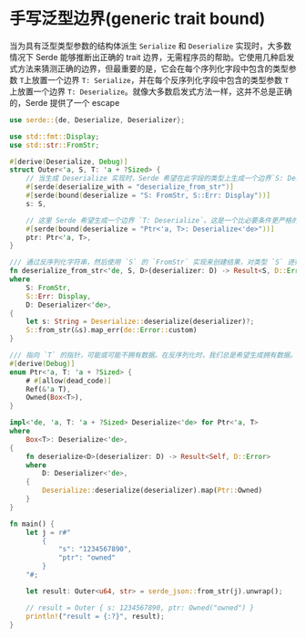 # 手写泛型边界(generic trait bound)

当为具有泛型类型参数的结构体派生 `Serialize` 和 `Deserialize` 实现时，大多数情况下 Serde 能够推断出正确的 trait 边界，无需程序员的帮助。它使用几种启发式方法来猜测正确的边界，但最重要的是，它会在每个序列化字段中包含的类型参数 `T`上放置一个边界 `T: Serialize`，并在每个反序列化字段中包含的类型参数 `T` 上放置一个边界 `T: Deserialize`。就像大多数启发式方法一样，这并不总是正确的，Serde 提供了一个 escape

<!-- !PLAYGROUND d2a50878ab69a5786f5a3a11a9de71ea -->

```rust
use serde::{de, Deserialize, Deserializer};

use std::fmt::Display;
use std::str::FromStr;

#[derive(Deserialize, Debug)]
struct Outer<'a, S, T: 'a + ?Sized> {
    // 当生成 Deserialize 实现时，Serde 希望在此字段的类型上生成一个边界`S: Deserialize`。但是，我们将使用类型的 `FromStr` 实现而不是其`Deserialize` 实现，通过 `deserialize_from_str` 来实现结果，因此我们通过为 `deserialize_from_str` 所需的边界覆盖自动生成的边界。
    #[serde(deserialize_with = "deserialize_from_str")]
    #[serde(bound(deserialize = "S: FromStr, S::Err: Display"))]
    s: S,

    // 这里 Serde 希望生成一个边界 `T: Deserialize`。这是一个比必要条件更严格的条件。事实上，下面的 `main` 函数使用 T=str，它并不实现Deserialize。我们通过一个更宽松的边界覆盖自动生成的边界。
    #[serde(bound(deserialize = "Ptr<'a, T>: Deserialize<'de>"))]
    ptr: Ptr<'a, T>,
}

/// 通过反序列化字符串，然后使用 `S` 的 `FromStr` 实现来创建结果，对类型 `S` 进行反序列化。泛型类型 `S` 不需要实现 `Deserialize`。
fn deserialize_from_str<'de, S, D>(deserializer: D) -> Result<S, D::Error>
where
    S: FromStr,
    S::Err: Display,
    D: Deserializer<'de>,
{
    let s: String = Deserialize::deserialize(deserializer)?;
    S::from_str(&s).map_err(de::Error::custom)
}

/// 指向 `T` 的指针，可能或可能不拥有数据。在反序列化时，我们总是希望生成拥有数据。
#[derive(Debug)]
enum Ptr<'a, T: 'a + ?Sized> {
    # #[allow(dead_code)]
    Ref(&'a T),
    Owned(Box<T>),
}

impl<'de, 'a, T: 'a + ?Sized> Deserialize<'de> for Ptr<'a, T>
where
    Box<T>: Deserialize<'de>,
{
    fn deserialize<D>(deserializer: D) -> Result<Self, D::Error>
    where
        D: Deserializer<'de>,
    {
        Deserialize::deserialize(deserializer).map(Ptr::Owned)
    }
}

fn main() {
    let j = r#"
        {
            "s": "1234567890",
            "ptr": "owned"
        }
    "#;

    let result: Outer<u64, str> = serde_json::from_str(j).unwrap();

    // result = Outer { s: 1234567890, ptr: Owned("owned") }
    println!("result = {:?}", result);
}
```
